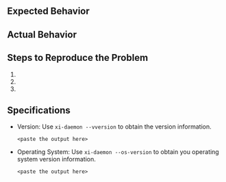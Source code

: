 ## Expected Behavior


## Actual Behavior


## Steps to Reproduce the Problem

  1.
  2.
  3.

## Specifications

  - Version: Use `xi-daemon --vversion` to obtain the version information.
    ```
    <paste the output here>
    ```
  - Operating System: Use `xi-daemon --os-version` to obtain you operating system version information.
    ```
    <paste the output here>
    ```
